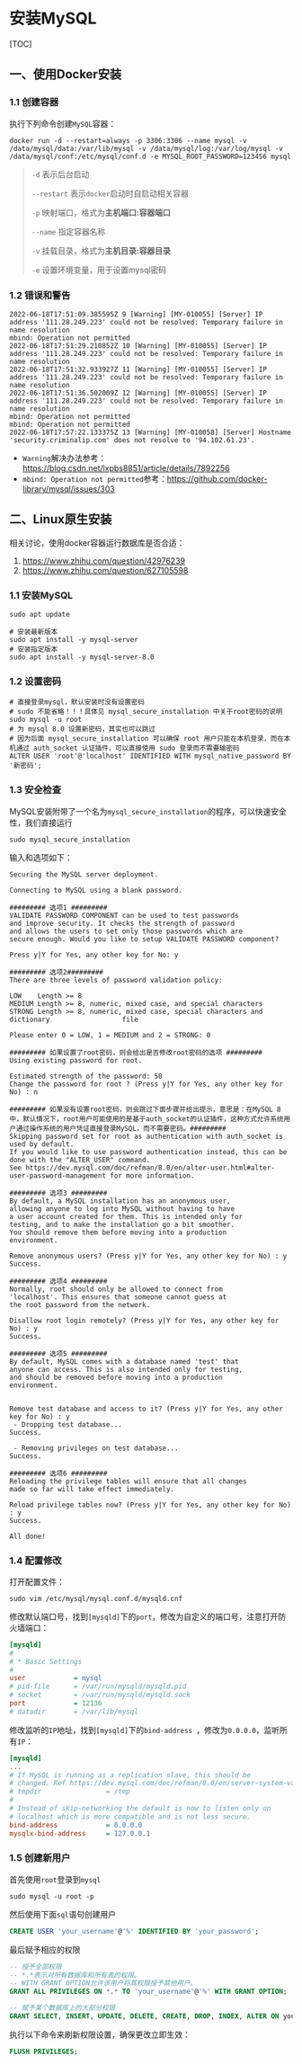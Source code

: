 # 安装MySQL

[TOC]

## 一、使用Docker安装

### 1.1 创建容器

执行下列命令创建`MySQL`容器：

```shell
docker run -d --restart=always -p 3306:3306 --name mysql -v /data/mysql/data:/var/lib/mysql -v /data/mysql/log:/var/log/mysql -v /data/mysql/conf:/etc/mysql/conf.d -e MYSQL_ROOT_PASSWORD=123456 mysql
```

>   `-d` 表示后台启动
>
>   `--restart` 表示`docker`启动时自启动相关容器
>
>   `-p` 映射端口，格式为**主机端口:容器端口**
>
>   `--name` 指定容器名称
>
>   `-v` 挂载目录，格式为**主机目录:容器目录**
>
>   `-e` 设置环境变量，用于设置mysql密码

### 1.2 错误和警告

```
2022-06-18T17:51:09.385595Z 9 [Warning] [MY-010055] [Server] IP address '111.28.249.223' could not be resolved: Temporary failure in name resolution
mbind: Operation not permitted
2022-06-18T17:51:29.210852Z 10 [Warning] [MY-010055] [Server] IP address '111.28.249.223' could not be resolved: Temporary failure in name resolution
2022-06-18T17:51:32.933927Z 11 [Warning] [MY-010055] [Server] IP address '111.28.249.223' could not be resolved: Temporary failure in name resolution
2022-06-18T17:51:36.502009Z 12 [Warning] [MY-010055] [Server] IP address '111.28.249.223' could not be resolved: Temporary failure in name resolution
mbind: Operation not permitted
mbind: Operation not permitted
2022-06-18T17:57:22.133375Z 13 [Warning] [MY-010058] [Server] Hostname 'security.criminalip.com' does not resolve to '94.102.61.23'.
```

-   `Warning`解决办法参考：https://blog.csdn.net/lxpbs8851/article/details/7892256
-   `mbind: Operation not permitted`参考：https://github.com/docker-library/mysql/issues/303

## 二、Linux原生安装

相关讨论，使用docker容器运行数据库是否合适：

1.   https://www.zhihu.com/question/42976239
2.   https://www.zhihu.com/question/627105598

### 1.1 安装MySQL

```shell
sudo apt update

# 安装最新版本
sudo apt install -y mysql-server
# 安装指定版本
sudo apt install -y mysql-server-8.0
```

### 1.2 设置密码

```shell
# 直接登录mysql，默认安装时没有设置密码
# sudo 不能省略！！！具体见 mysql_secure_installation 中关于root密码的说明
sudo mysql -u root
# 为 mysql 8.0 设置新密码，其实也可以跳过
# 因为后面 mysql_secure_installation 可以确保 root 用户只能在本机登录，而在本机通过 auth_socket 认证插件，可以直接使用 sudo 登录而不需要输密码
ALTER USER 'root'@'localhost' IDENTIFIED WITH mysql_native_password BY '新密码';
```

### 1.3 安全检查

MySQL安装附带了一个名为`mysql_secure_installation`的程序，可以快速安全性，我们直接运行

```shell
sudo mysql_secure_installation
```

输入和选项如下：

```shell
Securing the MySQL server deployment.

Connecting to MySQL using a blank password.

######### 选项1 #########
VALIDATE PASSWORD COMPONENT can be used to test passwords
and improve security. It checks the strength of password
and allows the users to set only those passwords which are
secure enough. Would you like to setup VALIDATE PASSWORD component?

Press y|Y for Yes, any other key for No: y

######### 选项2#########
There are three levels of password validation policy:

LOW    Length >= 8
MEDIUM Length >= 8, numeric, mixed case, and special characters
STRONG Length >= 8, numeric, mixed case, special characters and dictionary                  file

Please enter 0 = LOW, 1 = MEDIUM and 2 = STRONG: 0

######### 如果设置了root密码，则会给出是否修改root密码的选项 #########
Using existing password for root.

Estimated strength of the password: 50
Change the password for root ? (Press y|Y for Yes, any other key for No) : n

######### 如果没有设置root密码，则会跳过下面步骤并给出提示，意思是：在MySQL 8中，默认情况下，root用户可能使用的是基于auth_socket的认证插件，这种方式允许系统用户通过操作系统的用户凭证直接登录MySQL，而不需要密码。#########
Skipping password set for root as authentication with auth_socket is used by default.
If you would like to use password authentication instead, this can be done with the "ALTER_USER" command.
See https://dev.mysql.com/doc/refman/8.0/en/alter-user.html#alter-user-password-management for more information.

######### 选项3 #########
By default, a MySQL installation has an anonymous user,
allowing anyone to log into MySQL without having to have
a user account created for them. This is intended only for
testing, and to make the installation go a bit smoother.
You should remove them before moving into a production
environment.

Remove anonymous users? (Press y|Y for Yes, any other key for No) : y
Success.

######### 选项4 #########
Normally, root should only be allowed to connect from
'localhost'. This ensures that someone cannot guess at
the root password from the network.

Disallow root login remotely? (Press y|Y for Yes, any other key for No) : y
Success.

######### 选项5 #########
By default, MySQL comes with a database named 'test' that
anyone can access. This is also intended only for testing,
and should be removed before moving into a production
environment.


Remove test database and access to it? (Press y|Y for Yes, any other key for No) : y
 - Dropping test database...
Success.

 - Removing privileges on test database...
Success.

######### 选项6 #########
Reloading the privilege tables will ensure that all changes
made so far will take effect immediately.

Reload privilege tables now? (Press y|Y for Yes, any other key for No) : y
Success.

All done!
```

### 1.4 配置修改

打开配置文件：

```shell
sudo vim /etc/mysql/mysql.conf.d/mysqld.cnf
```

修改默认端口号，找到`[mysqld]`下的`port`，修改为自定义的端口号，注意打开防火墙端口：

```ini
[mysqld]
#
# * Basic Settings
#
user            = mysql
# pid-file      = /var/run/mysqld/mysqld.pid
# socket        = /var/run/mysqld/mysqld.sock
port            = 12136
# datadir       = /var/lib/mysql
```

修改监听的`IP`地址，找到`[mysqld]`下的`bind-address `，修改为`0.0.0.0`，监听所有`IP`：

```ini
[mysqld]
...
# If MySQL is running as a replication slave, this should be
# changed. Ref https://dev.mysql.com/doc/refman/8.0/en/server-system-variables.html#sysvar_tmpdir
# tmpdir                = /tmp
#
# Instead of skip-networking the default is now to listen only on
# localhost which is more compatible and is not less secure.
bind-address            = 0.0.0.0
mysqlx-bind-address     = 127.0.0.1
```

### 1.5 创建新用户

首先使用`root`登录到`mysql`

```shell
sudo mysql -u root -p
```

然后使用下面`sql`语句创建用户

```sql
CREATE USER 'your_username'@'%' IDENTIFIED BY 'your_password';
```

最后赋予相应的权限

```sql
-- 授予全部权限
-- *.*表示对所有数据库和所有表的权限。
-- WITH GRANT OPTION允许该用户将其权限授予其他用户。
GRANT ALL PRIVILEGES ON *.* TO 'your_username'@'%' WITH GRANT OPTION;

-- 赋予某个数据库上的大部分权限
GRANT SELECT, INSERT, UPDATE, DELETE, CREATE, DROP, INDEX, ALTER ON your_database_name.* TO 'your_username'@'%';
```

执行以下命令来刷新权限设置，确保更改立即生效：

```sql
FLUSH PRIVILEGES;
```
